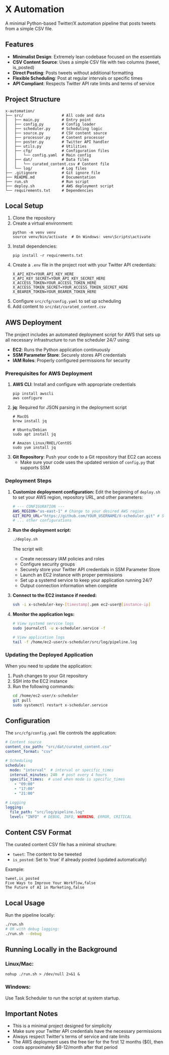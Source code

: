 # X Automation

A minimal Python-based Twitter/X automation pipeline that posts tweets from a simple CSV file.

## Features

- **Minimalist Design**: Extremely lean codebase focused on the essentials
- **CSV Content Source**: Uses a simple CSV file with two columns (tweet, is_posted)
- **Direct Posting**: Posts tweets without additional formatting
- **Flexible Scheduling**: Post at regular intervals or specific times
- **API Compliant**: Respects Twitter API rate limits and terms of service

## Project Structure

```
x-automation/
├── src/                 # All code and data
│   ├── main.py          # Entry point
│   ├── config.py        # Config loader
│   ├── scheduler.py     # Scheduling logic
│   ├── source.py        # CSV content source
│   ├── processor.py     # Content processor
│   ├── poster.py        # Twitter API handler
│   ├── utils.py         # Utilities
│   ├── cfg/             # Configuration files
│   │   └── config.yaml  # Main config
│   ├── dat/             # Data files
│   │   └── curated_content.csv # Content file
│   └── log/             # Log files
├── .gitignore           # Git ignore file
├── README.md            # Documentation
├── run.sh               # Run script
├── deploy.sh            # AWS deployment script
└── requirements.txt     # Dependencies
```

## Local Setup

1. Clone the repository
2. Create a virtual environment:
   ```
   python -m venv venv
   source venv/bin/activate  # On Windows: venv\Scripts\activate
   ```
3. Install dependencies:
   ```
   pip install -r requirements.txt
   ```
4. Create a `.env` file in the project root with your Twitter API credentials:
   ```
   X_API_KEY=YOUR_API_KEY_HERE
   X_API_KEY_SECRET=YOUR_API_KEY_SECRET_HERE
   X_ACCESS_TOKEN=YOUR_ACCESS_TOKEN_HERE
   X_ACCESS_TOKEN_SECRET=YOUR_ACCESS_TOKEN_SECRET_HERE
   X_BEARER_TOKEN=YOUR_BEARER_TOKEN_HERE
   ```
5. Configure `src/cfg/config.yaml` to set up scheduling
6. Add content to `src/dat/curated_content.csv`

## AWS Deployment

The project includes an automated deployment script for AWS that sets up all necessary infrastructure to run the scheduler 24/7 using:

- **EC2**: Runs the Python application continuously
- **SSM Parameter Store**: Securely stores API credentials
- **IAM Roles**: Properly configured permissions for security

### Prerequisites for AWS Deployment

1. **AWS CLI**: Install and configure with appropriate credentials 
   ```
   pip install awscli
   aws configure
   ```
2. **jq**: Required for JSON parsing in the deployment script
   ```
   # MacOS
   brew install jq
   
   # Ubuntu/Debian
   sudo apt install jq
   
   # Amazon Linux/RHEL/CentOS
   sudo yum install jq
   ```
3. **Git Repository**: Push your code to a Git repository that EC2 can access
   - Make sure your code uses the updated version of `config.py` that supports SSM

### Deployment Steps

1. **Customize deployment configuration:**
   Edit the beginning of `deploy.sh` to set your AWS region, repository URL, and other parameters:
   ```bash
   # --- CONFIGURATION ---
   AWS_REGION="us-east-1" # Change to your desired AWS region
   GIT_REPO_URL="https://github.com/YOUR_USERNAME/X-scheduler.git" # Set your repo URL
   # ... other configurations
   ```

2. **Run the deployment script:**
   ```bash
   ./deploy.sh
   ```
   
   The script will:
   - Create necessary IAM policies and roles
   - Configure security groups
   - Securely store your Twitter API credentials in SSM Parameter Store
   - Launch an EC2 instance with proper permissions
   - Set up a systemd service to keep your application running 24/7
   - Output connection information when complete

3. **Connect to the EC2 instance if needed:**
   ```bash
   ssh -i x-scheduler-key-[timestamp].pem ec2-user@[instance-ip]
   ```

4. **Monitor the application logs:**
   ```bash
   # View systemd service logs
   sudo journalctl -u x-scheduler.service -f
   
   # View application logs
   tail -f /home/ec2-user/x-scheduler/src/log/pipeline.log
   ```

### Updating the Deployed Application

When you need to update the application:

1. Push changes to your Git repository
2. SSH into the EC2 instance
3. Run the following commands:
   ```bash
   cd /home/ec2-user/x-scheduler
   git pull
   sudo systemctl restart x-scheduler.service
   ```

## Configuration

The `src/cfg/config.yaml` file controls the application:

```yaml
# Content source
content_csv_path: "src/dat/curated_content.csv"
content_format: "csv"

# Scheduling
schedule:
  mode: "interval"  # interval or specific_times
  interval_minutes: 240  # post every 4 hours
  specific_times:  # used when mode is specific_times
    - "09:00"
    - "17:00"
    - "21:00"

# Logging
logging:
  file_path: "src/log/pipeline.log"
  level: "INFO"  # DEBUG, INFO, WARNING, ERROR, CRITICAL
```

## Content CSV Format

The curated content CSV file has a minimal structure:
- `tweet`: The content to be tweeted
- `is_posted`: Set to 'true' if already posted (updated automatically)

Example:
```csv
tweet,is_posted
Five Ways to Improve Your Workflow,false
The Future of AI in Marketing,false
```

## Local Usage

Run the pipeline locally:

```bash
./run.sh
# OR with debug logging:
./run.sh --debug
```

## Running Locally in the Background

### Linux/Mac:
```
nohup ./run.sh > /dev/null 2>&1 &
```

### Windows:
Use Task Scheduler to run the script at system startup.

## Important Notes

- This is a minimal project designed for simplicity
- Make sure your Twitter API credentials have the necessary permissions
- Always respect Twitter's terms of service and rate limits
- The AWS deployment uses the free tier for the first 12 months ($0), then costs approximately $8-12/month after that period 